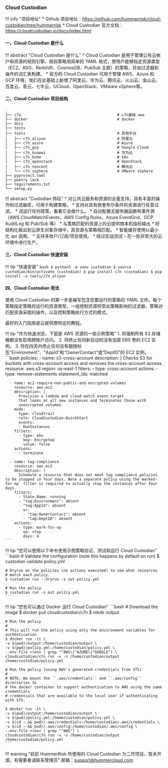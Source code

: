
### Cloud Custodian

!!! info "项目地址"
    * Github 项目地址：https://github.com/hummerrisk/cloud-custodian/tree/hummerrisk
    * Cloud Custodian 官方文档：https://cloudcustodian.io/docs/index.html

#### 一、Cloud Custodian 是什么

!!! abstract "Cloud Custodian 是什么"
    * Cloud Custodian 是用于管理公有云帐户和资源的规则引擎。规则策略用简单的 YAML 格式，使用户能够指定资源类型（EC2、ASG、Redshift、CosmosDB、PubSub 主题）的策略，并由过滤器和操作的词汇表构建。
    * 官方的 Cloud Custodian 可用于管理 AWS、Azure 和 GCP 环境，我们在此基础上新增了阿里云、华为云、腾讯云、火山云、金山云、百度云、青云、七牛云、UCloud、OpenStack、VMware vSphere等。

#### 二、Cloud Custodian 项目结构

```
.
├── c7n                                           # c7n基础 aws
├── docker                                        # docker
├── docs
├── tests
├── tools                                         # 其他平台
│   ├── c7n_aliyun                                # 阿里云
│   ├── c7n_azure                                 # Azure          
│   ├── c7n_gcp                                   # Google Cloud
│   ├── c7n_huawei                                # 华为云
│   ├── c7n_kube                                  # k8s
│   ├── c7n_openstack                             # OpenStack
│   ├── c7n_tencent                               # 腾讯云
│   └── c7n_vsphere                               # VMware vSphere
├── pyproject.toml
├── poetry.lock
├── requirements.txt
└── setup.py                                       
```

!!! abstract "Custodian 特征"
    * 对公共云服务和资源的全面支持，具有丰富的操作和过滤器库，可用于构建策略。
    * 支持对具有嵌套布尔条件的资源进行任意过滤。
    * 试运行任何政策，看看它会做什么。
    * 自动配置无服务器函数和事件源（AWS CloudWatchEvents、AWS Config Rules、Azure EventGrid、GCP AuditLog 和 Pub/Sub 等）
    * 与策略匹配的资源上的云提供商本机指标输出
    * 将结构化输出到云原生对象存储中，其资源与策略相匹配。
    * 智能缓存使用以最小化 api 调用。
    * 支持多账户/订阅/项目使用。
    * 经过实战测试 - 在一些非常大的云环境中进行生产。

#### 三、Cloud Custodian 快速安装

!!! tip "快速安装"
        ```bash
        $ python3 -m venv custodian
        $ source custodian/bin/activate
        (custodian) $ pip install c7n
        (custodian) $ pip install -e tools/c7n_aliyun
        ```

#### 四、Cloud Custodian 用法

使用 Cloud Custodian 的第一步是编写包含您要运行的策略的 YAML 文件。每个策略指定策略将运行的资源类型，一组控制资源将受此策略影响的过滤器，策略对匹配资源采取的操作，以及控制策略执行方式的模式。

最好的入门指南是云提供商特定的教程。

!!! tip "作为快速浏览，下面是 AWS 资源的一些示例策略"
    1. 将强制所有 S3 存储桶都没有启用跨账户访问。
    2. 将终止任何新启动的没有加密 EBS 卷的 EC2 实例。
    3. 将在四天内停止任何没有跟随标签“Environment”、“AppId”和“OwnerContact”或“DeptID”的 EC2 实例。
    ```bash
    policies:
      - name: s3-cross-account
        description: |
          Checks S3 for buckets with cross-account access and
          removes the cross-account access.
        resource: aws.s3
        region: us-east-1
        filters:
          - type: cross-account
        actions:
          - type: remove-statements
            statement_ids: matched

      - name: ec2-require-non-public-and-encrypted-volumes
        resource: aws.ec2
        description: |
          Provision a lambda and cloud watch event target
          that looks at all new instances and terminates those with
          unencrypted volumes.
        mode:
          type: cloudtrail
          role: CloudCustodian-QuickStart
          events:
          - RunInstances
        filters:
          - type: ebs
            key: Encrypted
            value: false
        actions:
          - terminate

      - name: tag-compliance
        resource: aws.ec2
        description: |
          Schedule a resource that does not meet tag compliance policies to be stopped in four days. Note a separate policy using the`marked-for-op` filter is required to actually stop the instances after four days.
        filters:
          - State.Name: running
          - "tag:Environment": absent
          - "tag:AppId": absent
          - or:
            - "tag:OwnerContact": absent
            - "tag:DeptID": absent
        actions:
          - type: mark-for-op
            op: stop
            days: 4
    ```

!!! tip "您可以使用以下命令使用示例策略验证、测试和运行 Cloud Custodian"
    ```bash
    # Validate the configuration (note this happens by default on run)
    $ custodian validate policy.yml
    
    # Dryrun on the policies (no actions executed) to see what resources
    # match each policy.
    $ custodian run --dryrun -s out policy.yml
    
    # Run the policy
    $ custodian run -s out policy.yml
    ```

!!! tip "您也可以通过 Docker 运行 Cloud Custodian"
    ```bash
    # Download the image
    $ docker pull cloudcustodian/c7n
    $ mkdir output
    
    # Run the policy
    #
    # This will run the policy using only the environment variables for authentication
    $ docker run -it \
    -v $(pwd)/output:/home/custodian/output \
    -v $(pwd)/policy.yml:/home/custodian/policy.yml \
    --env-file <(env | grep "^AWS\|^AZURE\|^GOOGLE") \
    cloudcustodian/c7n run -v -s /home/custodian/output /home/custodian/policy.yml
    
    # Run the policy (using AWS's generated credentials from STS)
    #
    # NOTE: We mount the ``.aws/credentials`` and ``.aws/config`` directories to
    # the docker container to support authentication to AWS using the same credentials
    # credentials that are available to the local user if authenticating with STS.
    
    $ docker run -it \
    -v $(pwd)/output:/home/custodian/output \
    -v $(pwd)/policy.yml:/home/custodian/policy.yml \
    -v $(cd ~ && pwd)/.aws/credentials:/home/custodian/.aws/credentials \
    -v $(cd ~ && pwd)/.aws/config:/home/custodian/.aws/config \
    --env-file <(env | grep "^AWS") \
    cloudcustodian/c7n run -v -s /home/custodian/output /home/custodian/policy.yml
    ```

!!! warning "目前 HummerRisk 所使用的 Cloud Custodian 为二开项目，暂未开源，有需要者请联系管理员"
    邮箱：support@hummercloud.com
